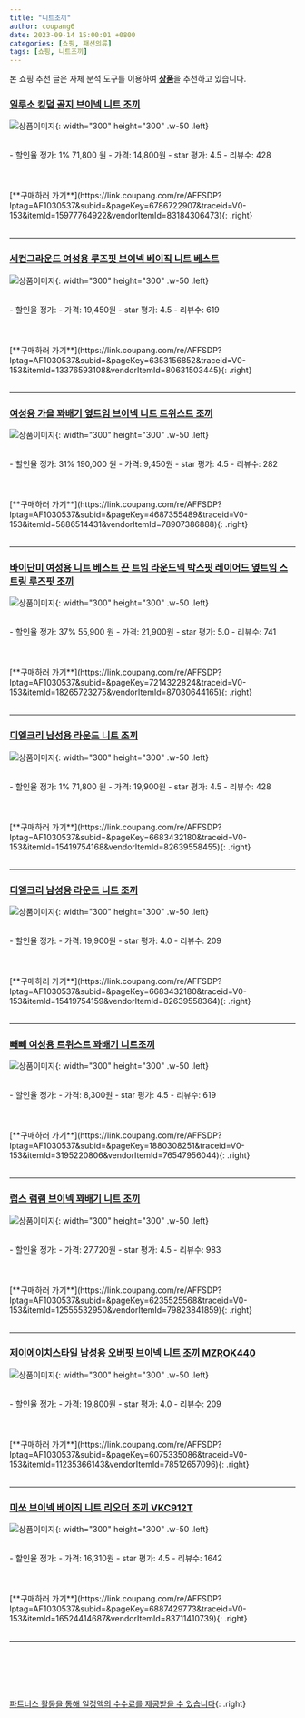 ```yaml
---
title: "니트조끼"
author: coupang6
date: 2023-09-14 15:00:01 +0800
categories: [쇼핑, 패션의류]
tags: [쇼핑, 니트조끼]
---
```


본 쇼핑 추천 글은 자체 분석 도구를 이용하여 [**상품**](https://link.coupang.com/a/bao1ui)을 추천하고 있습니다.

### [일루소 킹덤 골지 브이넥 니트 조끼](https://link.coupang.com/re/AFFSDP?lptag=AF1030537&subid=&pageKey=6786722907&traceid=V0-153&itemId=15977764922&vendorItemId=83184306473)

![상품이미지](https://thumbnail10.coupangcdn.com/thumbnails/remote/230x230ex/image/vendor_inventory/8c2e/e1f726ac05ad5d7c16097508f7d0b596bc6df6071db0fde892834d6e2027.jpg){: width="300" height="300" .w-50 .left}


<br>
- 할인율 정가: 1%  71,800   원
- 가격: 14,800원
- star 평가: 4.5
- 리뷰수: 428
<br>
<br>
<br>
<br>
[**구매하러 가기**](https://link.coupang.com/re/AFFSDP?lptag=AF1030537&subid=&pageKey=6786722907&traceid=V0-153&itemId=15977764922&vendorItemId=83184306473){: .right}
<br>
<br>

---

### [세컨그라운드 여성용 루즈핏 브이넥 베이직 니트 베스트](https://link.coupang.com/re/AFFSDP?lptag=AF1030537&subid=&pageKey=6353156852&traceid=V0-153&itemId=13376593108&vendorItemId=80631503445)

![상품이미지](https://thumbnail10.coupangcdn.com/thumbnails/remote/230x230ex/image/retail/images/2022/02/18/17/9/6d524e79-bdc6-49f7-a20a-2823658b2fe4.jpg){: width="300" height="300" .w-50 .left}


<br>
- 할인율 정가: 
- 가격: 19,450원
- star 평가: 4.5
- 리뷰수: 619
<br>
<br>
<br>
<br>
[**구매하러 가기**](https://link.coupang.com/re/AFFSDP?lptag=AF1030537&subid=&pageKey=6353156852&traceid=V0-153&itemId=13376593108&vendorItemId=80631503445){: .right}
<br>
<br>

---

### [여성용 가을 꽈배기 옆트임 브이넥 니트 트위스트 조끼](https://link.coupang.com/re/AFFSDP?lptag=AF1030537&subid=&pageKey=4687355489&traceid=V0-153&itemId=5886514431&vendorItemId=78907386888)

![상품이미지](https://thumbnail7.coupangcdn.com/thumbnails/remote/230x230ex/image/rs_quotation_api/9thq2iwv/abffc7ff335346b7aff79f2472ca2739.jpg){: width="300" height="300" .w-50 .left}


<br>
- 할인율 정가: 31%  190,000   원
- 가격: 9,450원
- star 평가: 4.5
- 리뷰수: 282
<br>
<br>
<br>
<br>
[**구매하러 가기**](https://link.coupang.com/re/AFFSDP?lptag=AF1030537&subid=&pageKey=4687355489&traceid=V0-153&itemId=5886514431&vendorItemId=78907386888){: .right}
<br>
<br>

---

### [바이단미 여성용 니트 베스트 끈 트임 라운드넥 박스핏 레이어드 옆트임 스트링 루즈핏 조끼](https://link.coupang.com/re/AFFSDP?lptag=AF1030537&subid=&pageKey=7214322824&traceid=V0-153&itemId=18265723275&vendorItemId=87030644165)

![상품이미지](https://thumbnail6.coupangcdn.com/thumbnails/remote/230x230ex/image/vendor_inventory/fd04/347054ed1ffc264d3d805c723ad010c1f9b96377c0c2238b78649eaa117f.jpg){: width="300" height="300" .w-50 .left}


<br>
- 할인율 정가: 37%  55,900   원
- 가격: 21,900원
- star 평가: 5.0
- 리뷰수: 741
<br>
<br>
<br>
<br>
[**구매하러 가기**](https://link.coupang.com/re/AFFSDP?lptag=AF1030537&subid=&pageKey=7214322824&traceid=V0-153&itemId=18265723275&vendorItemId=87030644165){: .right}
<br>
<br>

---

### [디엘크리 남성용 라운드 니트 조끼](https://link.coupang.com/re/AFFSDP?lptag=AF1030537&subid=&pageKey=6683432180&traceid=V0-153&itemId=15419754168&vendorItemId=82639558455)

![상품이미지](https://thumbnail10.coupangcdn.com/thumbnails/remote/230x230ex/image/rs_quotation_api/mixjgo65/d348401d74554a729420a0ad6ee8f045.jpg){: width="300" height="300" .w-50 .left}


<br>
- 할인율 정가: 1%  71,800   원
- 가격: 19,900원
- star 평가: 4.5
- 리뷰수: 428
<br>
<br>
<br>
<br>
[**구매하러 가기**](https://link.coupang.com/re/AFFSDP?lptag=AF1030537&subid=&pageKey=6683432180&traceid=V0-153&itemId=15419754168&vendorItemId=82639558455){: .right}
<br>
<br>

---

### [디엘크리 남성용 라운드 니트 조끼](https://link.coupang.com/re/AFFSDP?lptag=AF1030537&subid=&pageKey=6683432180&traceid=V0-153&itemId=15419754159&vendorItemId=82639558364)

![상품이미지](https://thumbnail10.coupangcdn.com/thumbnails/remote/230x230ex/image/rs_quotation_api/ap7ycdos/c563a700e2894da3b475e8598d89ae41.jpg){: width="300" height="300" .w-50 .left}


<br>
- 할인율 정가: 
- 가격: 19,900원
- star 평가: 4.0
- 리뷰수: 209
<br>
<br>
<br>
<br>
[**구매하러 가기**](https://link.coupang.com/re/AFFSDP?lptag=AF1030537&subid=&pageKey=6683432180&traceid=V0-153&itemId=15419754159&vendorItemId=82639558364){: .right}
<br>
<br>

---

### [빼빼 여성용 트위스트 꽈배기 니트조끼](https://link.coupang.com/re/AFFSDP?lptag=AF1030537&subid=&pageKey=1880308251&traceid=V0-153&itemId=3195220806&vendorItemId=76547956044)

![상품이미지](https://thumbnail7.coupangcdn.com/thumbnails/remote/230x230ex/image/retail/images/12374507787218-b763cefc-4144-4dbf-8af7-2735499df770.jpg){: width="300" height="300" .w-50 .left}


<br>
- 할인율 정가: 
- 가격: 8,300원
- star 평가: 4.5
- 리뷰수: 619
<br>
<br>
<br>
<br>
[**구매하러 가기**](https://link.coupang.com/re/AFFSDP?lptag=AF1030537&subid=&pageKey=1880308251&traceid=V0-153&itemId=3195220806&vendorItemId=76547956044){: .right}
<br>
<br>

---

### [럽스 램램 브이넥 꽈배기 니트 조끼](https://link.coupang.com/re/AFFSDP?lptag=AF1030537&subid=&pageKey=6235525568&traceid=V0-153&itemId=12555532950&vendorItemId=79823841859)

![상품이미지](https://thumbnail7.coupangcdn.com/thumbnails/remote/230x230ex/image/rs_quotation_api/aor4jcy5/2093a5de035947ceac4ee640e67e76e1.jpg){: width="300" height="300" .w-50 .left}


<br>
- 할인율 정가: 
- 가격: 27,720원
- star 평가: 4.5
- 리뷰수: 983
<br>
<br>
<br>
<br>
[**구매하러 가기**](https://link.coupang.com/re/AFFSDP?lptag=AF1030537&subid=&pageKey=6235525568&traceid=V0-153&itemId=12555532950&vendorItemId=79823841859){: .right}
<br>
<br>

---

### [제이에이치스타일 남성용 오버핏 브이넥 니트 조끼 MZROK440](https://link.coupang.com/re/AFFSDP?lptag=AF1030537&subid=&pageKey=6075335086&traceid=V0-153&itemId=11235366143&vendorItemId=78512657096)

![상품이미지](https://thumbnail9.coupangcdn.com/thumbnails/remote/230x230ex/image/retail/images/6688367220350439-92ffa23b-24f2-4880-b896-35db638d8f7f.jpg){: width="300" height="300" .w-50 .left}


<br>
- 할인율 정가: 
- 가격: 19,800원
- star 평가: 4.0
- 리뷰수: 209
<br>
<br>
<br>
<br>
[**구매하러 가기**](https://link.coupang.com/re/AFFSDP?lptag=AF1030537&subid=&pageKey=6075335086&traceid=V0-153&itemId=11235366143&vendorItemId=78512657096){: .right}
<br>
<br>

---

### [미쏘 브이넥 베이직 니트 리오더 조끼 VKC912T](https://link.coupang.com/re/AFFSDP?lptag=AF1030537&subid=&pageKey=6887429773&traceid=V0-153&itemId=16524414687&vendorItemId=83711410739)

![상품이미지](https://thumbnail6.coupangcdn.com/thumbnails/remote/230x230ex/image/rs_quotation_api/cq6l1qmi/4be81bc59bd142a4afeddeffdd563fbf.jpg){: width="300" height="300" .w-50 .left}


<br>
- 할인율 정가: 
- 가격: 16,310원
- star 평가: 4.5
- 리뷰수: 1642
<br>
<br>
<br>
<br>
[**구매하러 가기**](https://link.coupang.com/re/AFFSDP?lptag=AF1030537&subid=&pageKey=6887429773&traceid=V0-153&itemId=16524414687&vendorItemId=83711410739){: .right}
<br>
<br>

---
<br><br><br><br><br> [파트너스 활동을 통해 일정액의 수수료를 제공받을 수 있습니다](https://link.coupang.com/a/bao1ui){: .right}